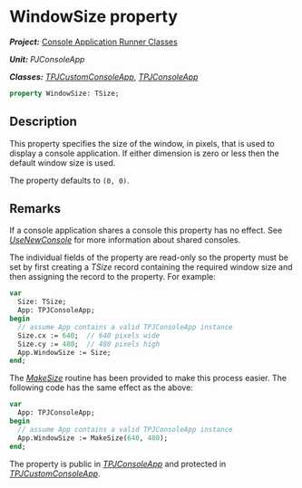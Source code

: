 # WindowSize property

***Project:*** [Console Application Runner Classes](../API.md)

***Unit:*** _PJConsoleApp_

***Classes:*** [_TPJCustomConsoleApp_](./TPJCustomConsoleApp.md), [_TPJConsoleApp_](./TPJConsoleApp.md)

```pascal
property WindowSize: TSize;
```

## Description

This property specifies the size of the window, in pixels, that is used to display a console application. If either dimension is zero or less then the default window size is used.

The property defaults to `(0, 0)`.

## Remarks

If a console application shares a console this property has no effect. See [_UseNewConsole_](./TPJCustomConsoleApp-UseNewConsole.md) for more information about shared consoles.

The individual fields of the property are read-only so the property must be set by first creating a _TSize_ record containing the required window size and then assigning the record to the property. For example:

```pascal
var
  Size: TSize;
  App: TPJConsoleApp;
begin
  // assume App contains a valid TPJConsoleApp instance
  Size.cx := 640;  // 640 pixels wide
  Size.cy := 480;  // 480 pixels high
  App.WindowSize := Size;
end;
```

The [_MakeSize_](./Routines.md#makesize) routine has been provided to make this process easier. The following code has the same effect as the above:

```pascal
var
  App: TPJConsoleApp;
begin
  // assume App contains a valid TPJConsoleApp instance
  App.WindowSize := MakeSize(640, 480);
end;
```

The property is public in [_TPJConsoleApp_](./TPJConsoleApp.md) and protected in [_TPJCustomConsoleApp_](./TPJCustomConsoleApp.md).
